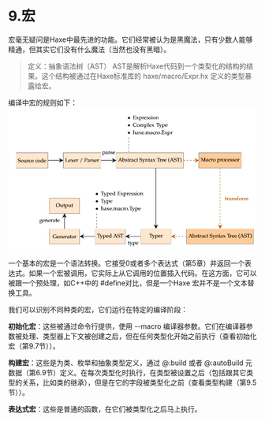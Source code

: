 # 9.宏

宏毫无疑问是Haxe中最先进的功能。它们经常被认为是黑魔法，只有少数人能够精通，但其实它们没有什么魔法（当然也没有黑暗）。

> 定义：抽象语法树（AST）
> AST是解析Haxe代码到一个类型化的结构的结果。这个结构被通过在Haxe标准库的 haxe/macro/Expr.hx 定义的类型暴露给宏。

编译中宏的规则如下：
![9](../images/9.png)

一个基本的宏是一个语法转换。它接受0或者多个表达式（第5章）并返回一个表达式。如果一个宏被调用，它实际上从它调用的位置插入代码。在这方面，它可以被跟一个预处理，如C++中的 #define对比，但是一个Haxe 宏并不是一个文本替换工具。

我们可以识别不同种类的宏，它们运行在特定的编译阶段：

**初始化宏**：这些被通过命令行提供，使用 --macro 编译器参数。它们在编译器参数被处理、类型器上下文被创建之后，但在任何类型化开始之前执行（查看初始化宏（第9.7节））。

**构建宏**：这些是为类、枚举和抽象类型定义，通过 @:build 或者 @:autoBuild 元数据（第6.9节）定义。在每次类型化时执行，在类型被设置之后（包括跟其它类型的关系，比如类的继承），但是在它的字段被类型化之前（查看类型构建（第9.5节））。

**表达式宏**：这些是普通的函数，在它们被类型化之后马上执行。